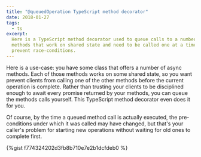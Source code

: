 ```yaml
---
title: "@queuedOperation TypeScript method decorator"
date: 2018-01-27
tags:
  - ts
excerpt:
  Here is a TypeScript method decorator used to queue calls to a number of async
  methods that work on shared state and need to be called one at a time to
  prevent race-conditions.
---
```


Here is a use-case: you have some class that offers a number of async methods.
Each of those methods works on some shared state, so you want prevent clients
from calling one of the other methods before the current operation is complete.
Rather than trusting your clients to be disciplined enough to await every
promise returned by your methods, you can queue the methods calls yourself. This
TypeScript method decorator even does it for you.

Of course, by the time a queued method call is actually executed, the
pre-conditions under which it was called may have changed, but that's your
caller's problem for starting new operations without waiting for old ones to
complete first.

{%gist f774324202d3fb8b710e7e2b1dcfdeb0 %}
